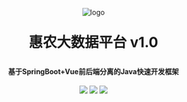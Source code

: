 <p align="center">
	<img alt="logo" src="https://imgbed.yiyunt.cn/img/390">
</p>
<h1 align="center" style="margin: 30px 0 30px; font-weight: bold;">惠农大数据平台 v1.0</h1>
<h4 align="center">基于SpringBoot+Vue前后端分离的Java快速开发框架</h4>
<p align="center">
	<a href="https://github.com/chengnans/huinong_Master_new"><img src="https://img.shields.io/badge/huinong-v1.0.0-blue.svg"></a>
	<a href="https://github.com/chengnans/huinong_Master_new"><img src="https://img.shields.io/badge/cheng-brightgreen.svg"></a>
	<a href="https://github.com/chengnans/huinong_Master_new"><img src="https://img.shields.io/github/license/mashape/apistatus.svg"></a>
</p>
